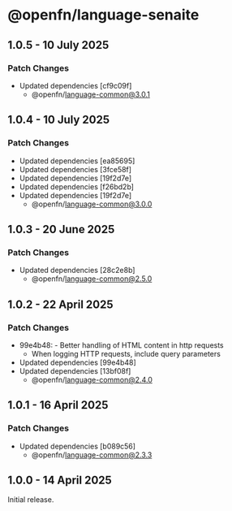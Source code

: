 # @openfn/language-senaite

## 1.0.5 - 10 July 2025

### Patch Changes

- Updated dependencies \[cf9c09f]
  - @openfn/language-common@3.0.1

## 1.0.4 - 10 July 2025

### Patch Changes

- Updated dependencies \[ea85695]
- Updated dependencies \[3fce58f]
- Updated dependencies \[19f2d7e]
- Updated dependencies \[f26bd2b]
- Updated dependencies \[19f2d7e]
  - @openfn/language-common@3.0.0

## 1.0.3 - 20 June 2025

### Patch Changes

- Updated dependencies \[28c2e8b]
  - @openfn/language-common@2.5.0

## 1.0.2 - 22 April 2025

### Patch Changes

- 99e4b48: - Better handling of HTML content in http requests
  - When logging HTTP requests, include query parameters
- Updated dependencies \[99e4b48]
- Updated dependencies \[13bf08f]
  - @openfn/language-common@2.4.0

## 1.0.1 - 16 April 2025

### Patch Changes

- Updated dependencies \[b089c56]
  - @openfn/language-common@2.3.3

## 1.0.0 - 14 April 2025

Initial release.
